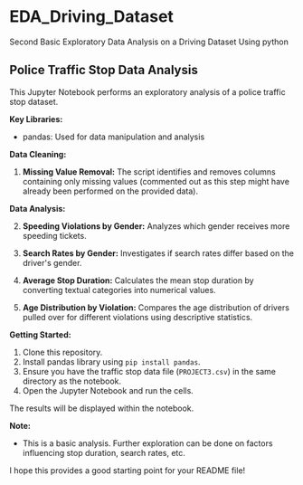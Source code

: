 # EDA_Driving_Dataset
 Second Basic Exploratory Data Analysis on a Driving Dataset Using python
## Police Traffic Stop Data Analysis

This Jupyter Notebook performs an exploratory analysis of a police traffic stop dataset. 

**Key Libraries:**

* pandas: Used for data manipulation and analysis

**Data Cleaning:**

1. **Missing Value Removal:** The script identifies and removes columns containing only missing values (commented out as this step might have already been performed on the provided data).

**Data Analysis:**

2. **Speeding Violations by Gender:** Analyzes which gender receives more speeding tickets.

3. **Search Rates by Gender:** Investigates if search rates differ based on the driver's gender.

4. **Average Stop Duration:** Calculates the mean stop duration by converting textual categories into numerical values.

5. **Age Distribution by Violation:** Compares the age distribution of drivers pulled over for different violations using descriptive statistics.

**Getting Started:**

1. Clone this repository.
2. Install pandas library using `pip install pandas`.
3. Ensure you have the traffic stop data file (`PROJECT3.csv`) in the same directory as the notebook.
4. Open the Jupyter Notebook and run the cells.

The results will be displayed within the notebook.

**Note:**

* This is a basic analysis. Further exploration can be done on factors influencing stop duration, search rates, etc.

I hope this provides a good starting point for your README file!